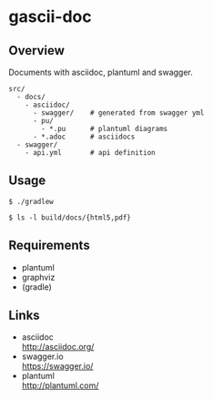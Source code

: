 # gascii-doc

## Overview

Documents with asciidoc, plantuml and swagger.

```
src/
  - docs/
    - asciidoc/
      - swagger/    # generated from swagger yml
      - pu/
        - *.pu      # plantuml diagrams
      - *.adoc      # asciidocs
  - swagger/
    - api.yml       # api definition
```

## Usage
```
$ ./gradlew

$ ls -l build/docs/{html5,pdf}
```

## Requirements
- plantuml
- graphviz
- (gradle)

## Links
- asciidoc  
http://asciidoc.org/
- swagger.io  
https://swagger.io/
- plantuml  
http://plantuml.com/
